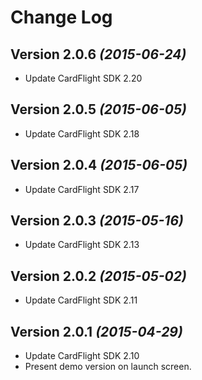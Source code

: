 Change Log
==========

Version 2.0.6 *(2015-06-24)*
----------------------------

 * Update CardFlight SDK 2.20
  
 
Version 2.0.5 *(2015-06-05)*
----------------------------

 * Update CardFlight SDK 2.18
 
 
Version 2.0.4 *(2015-06-05)*
----------------------------

 * Update CardFlight SDK 2.17
 

Version 2.0.3 *(2015-05-16)*
----------------------------

 * Update CardFlight SDK 2.13
 

Version 2.0.2 *(2015-05-02)*
----------------------------

 * Update CardFlight SDK 2.11

 
Version 2.0.1 *(2015-04-29)*
----------------------------

 * Update CardFlight SDK 2.10
 * Present demo version on launch screen.
